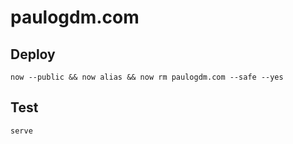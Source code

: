 # paulogdm.com

## Deploy

```
now --public && now alias && now rm paulogdm.com --safe --yes
```

## Test

```
serve
```